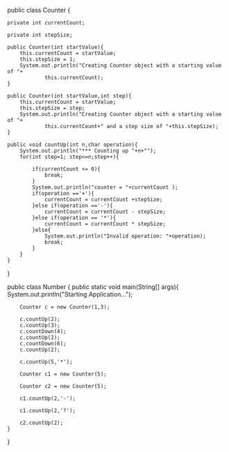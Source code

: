public class Counter {

    private int currentCount;

    private int stepSize;

    public Counter(int startValue){
        this.currentCount = startValue;
        this.stepSize = 1;
        System.out.println("Creating Counter object with a starting value of "+
                this.currentCount);
    }

    public Counter(int startValue,int step){
        this.currentCount = startValue;
        this.stepSize = step;
        System.out.println("Creating Counter object with a starting value of "+
                this.currentCount+" and a step size of "+this.stepSize);
    }

    public void countUp(int n,char operation){
        System.out.println("*** Counting up "+n+"");
        for(int step=1; step<=n;step++){

            if(currentCount <= 0){
                break;
            }
            System.out.println("counter = "+currentCount );
            if(operation =='+'){
                currentCount = currentCount +stepSize;
            }else if(operation =='-'){
                currentCount = currentCount - stepSize;
            }else if(operation == '*'){
                currentCount = currentCount * stepSize;
            }else{
                System.out.println("Invalid operation: "+operation);
                break;
            }
        }
    }
}

public class Number {
    public static void main(String[] args){
        System.out.println("Starting Application...");

        Counter c = new Counter(1,3);

        c.countUp(2);
        c.countUp(3);
        c.countDown(4);
        c.countUp(2);
        c.countDown(6);
        c.countUp(2);

        c.countUp(5,'*');

        Counter c1 = new Counter(5);

        Counter c2 = new Counter(5);

        c1.countUp(2,'-');

        c1.countUp(2,'?');

        c2.countUp(2);
    }
}
